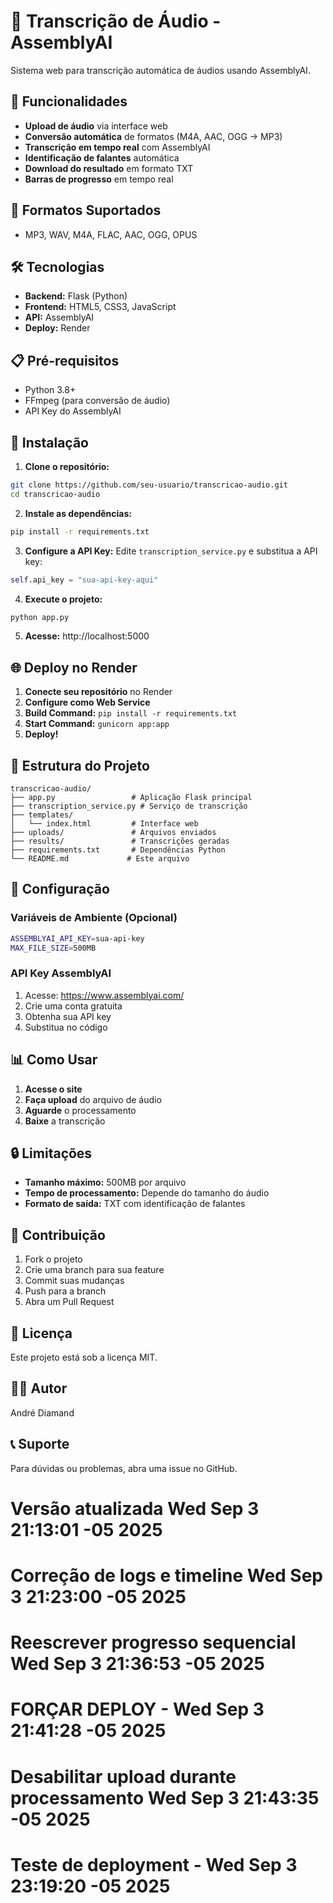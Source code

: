 # 🎤 Transcrição de Áudio - AssemblyAI

Sistema web para transcrição automática de áudios usando AssemblyAI.

## 🚀 Funcionalidades

- **Upload de áudio** via interface web
- **Conversão automática** de formatos (M4A, AAC, OGG → MP3)
- **Transcrição em tempo real** com AssemblyAI
- **Identificação de falantes** automática
- **Download do resultado** em formato TXT
- **Barras de progresso** em tempo real

## 🎵 Formatos Suportados

- MP3, WAV, M4A, FLAC, AAC, OGG, OPUS

## 🛠️ Tecnologias

- **Backend:** Flask (Python)
- **Frontend:** HTML5, CSS3, JavaScript
- **API:** AssemblyAI
- **Deploy:** Render

## 📋 Pré-requisitos

- Python 3.8+
- FFmpeg (para conversão de áudio)
- API Key do AssemblyAI

## 🚀 Instalação

1. **Clone o repositório:**
```bash
git clone https://github.com/seu-usuario/transcricao-audio.git
cd transcricao-audio
```

2. **Instale as dependências:**
```bash
pip install -r requirements.txt
```

3. **Configure a API Key:**
Edite `transcription_service.py` e substitua a API key:
```python
self.api_key = "sua-api-key-aqui"
```

4. **Execute o projeto:**
```bash
python app.py
```

5. **Acesse:** http://localhost:5000

## 🌐 Deploy no Render

1. **Conecte seu repositório** no Render
2. **Configure como Web Service**
3. **Build Command:** `pip install -r requirements.txt`
4. **Start Command:** `gunicorn app:app`
5. **Deploy!**

## 📁 Estrutura do Projeto

```
transcricao-audio/
├── app.py                 # Aplicação Flask principal
├── transcription_service.py # Serviço de transcrição
├── templates/
│   └── index.html         # Interface web
├── uploads/               # Arquivos enviados
├── results/               # Transcrições geradas
├── requirements.txt       # Dependências Python
└── README.md             # Este arquivo
```

## 🔧 Configuração

### Variáveis de Ambiente (Opcional)

```bash
ASSEMBLYAI_API_KEY=sua-api-key
MAX_FILE_SIZE=500MB
```

### API Key AssemblyAI

1. Acesse: https://www.assemblyai.com/
2. Crie uma conta gratuita
3. Obtenha sua API key
4. Substitua no código

## 📊 Como Usar

1. **Acesse o site**
2. **Faça upload** do arquivo de áudio
3. **Aguarde** o processamento
4. **Baixe** a transcrição

## 🔒 Limitações

- **Tamanho máximo:** 500MB por arquivo
- **Tempo de processamento:** Depende do tamanho do áudio
- **Formato de saída:** TXT com identificação de falantes

## 🤝 Contribuição

1. Fork o projeto
2. Crie uma branch para sua feature
3. Commit suas mudanças
4. Push para a branch
5. Abra um Pull Request

## 📄 Licença

Este projeto está sob a licença MIT.

## 👨‍💻 Autor

André Diamand

## 📞 Suporte

Para dúvidas ou problemas, abra uma issue no GitHub.
# Versão atualizada Wed Sep  3 21:13:01 -05 2025
# Correção de logs e timeline Wed Sep  3 21:23:00 -05 2025
# Reescrever progresso sequencial Wed Sep  3 21:36:53 -05 2025
# FORÇAR DEPLOY - Wed Sep  3 21:41:28 -05 2025
# Desabilitar upload durante processamento Wed Sep  3 21:43:35 -05 2025
# Teste de deployment - Wed Sep  3 23:19:20 -05 2025
